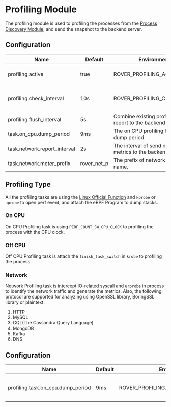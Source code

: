 # Profiling Module

The profiling module is used to profiling the processes from the [Process Discovery Module](../process_discovery/overview.md),
and send the snapshot to the backend server.

## Configuration

| Name | Default | Environment Key | Description |
|------|---------|-----------------|-------------|
| profiling.active | true | ROVER_PROFILING_ACTIVE | Is active the process profiling. |
| profiling.check_interval | 10s | ROVER_PROFILING_CHECK_INTERVAL | Check the profiling task interval. |
| profiling.flush_interval | 5s | Combine existing profiling data and report to the backend interval. |
| task.on_cpu.dump_period | 9ms | The on CPU profiling thread stack dump period. |
| task.network.report_interval | 2s | The interval of send network profiling metrics to the backend. |
| task.network.meter_prefix | rover_net_p | The prefix of network profiling metrics name. |

## Profiling Type

All the profiling tasks are using the [Linux Official Function](https://man7.org/linux/man-pages/man2/perf_event_open.2.html) and `kprobe` or `uprobe` to open perf event,
and attach the eBPF Program to dump stacks.

### On CPU

On CPU Profiling task is using `PERF_COUNT_SW_CPU_CLOCK` to profiling the process with the CPU clock.

### Off CPU

Off CPU Profiling task is attach the `finish_task_switch` in `krobe` to profiling the process.

### Network

Network Profiling task is intercept IO-related syscall and `urprobe` in process to identify the network traffic and generate the metrics.
Also, the following protocol are supported for analyzing using OpenSSL library, BoringSSL library or plaintext:

1. HTTP
2. MySQL
3. CQL(The Cassandra Query Language)
4. MongoDB
5. Kafka
6. DNS

## Configuration

| Name | Default | Environment Key | Description |
|------|---------|-----------------|-------------|
| profiling.task.on_cpu.dump_period | 9ms | ROVER_PROFILING_TASK_ON_CPU_DUMP_PERIOD | The profiling stack dump period. |
